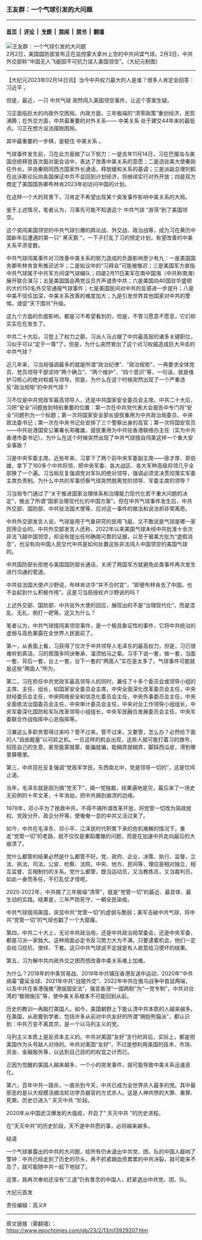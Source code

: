 ### 王友群：一个气球引发的大问题

---

#### [首页](../../../..?n13929207) &nbsp;|&nbsp; [评论](../../../../../epoch-comment?n13929207) &nbsp;|&nbsp; [专题](../../../../../epoch-special?n13929207) &nbsp;|&nbsp; [禁闻](../../../../../epoch-news?n13929207) &nbsp;|&nbsp; [禁书](../../../../../books?n13929207) &nbsp;|&nbsp; [翻墙](https://github.com/gfw-breaker/nogfw/blob/master/README.md?n13929207)


<div><img alt="王友群：一个气球引发的大问题" class="attachment-djy_600_400 size-djy_600_400 wp-post-image" src="https://i.epochtimes.com/assets/uploads/2023/02/id13929208-CCP-Ballon-to-US_20230203-600x400-1.jpg"/>
<div class="caption">
 2月2日，美国国防部宣布正在监控蒙大拿州上空的中共间谍气球。2月3日，中共外交部称“中国无人飞艇因不可抗力误入美国领空”。（大纪元制图）
</div></div><hr/><div class="post_content" id="artbody" itemprop="articleBody">
 <!-- article content begin -->
 <p>
  【大纪元2023年02月14日讯】当今中共权力最大的人是谁？很多人肯定会回答：
  <ok href="https://www.epochtimes.com/gb/tag/%E4%B9%A0%E8%BF%91%E5%B9%B3.html">
   习近平
  </ok>
  。
 </p>
 <p style="font-weight: 400;">
  但是，最近，一只
  <ok href="https://www.epochtimes.com/gb/tag/%E4%B8%AD%E5%85%B1%E6%B0%94%E7%90%83.html">
   中共气球
  </ok>
  突然闯入美国领空事件，让这个答案生疑。
 </p>
 <p style="font-weight: 400;">
  习正面临巨大的内政外交困局。内政方面，三年极端的“清零政策”重创经济，民怨沸腾；在外交方面，中共最重要的对外关系——
  <ok href="https://www.epochtimes.com/gb/tag/%E4%B8%AD%E7%BE%8E%E5%85%B3%E7%B3%BB.html">
   中美关系
  </ok>
  处于建交44年来的最低点。习正在想方设法摆脱困局。
 </p>
 <p style="font-weight: 400;">
  其中最重要的一步棋，是稳住
  <ok href="https://www.epochtimes.com/gb/tag/%E4%B8%AD%E7%BE%8E%E5%85%B3%E7%B3%BB.html">
   中美关系
  </ok>
  。
 </p>
 <p style="font-weight: 400;">
  气球事件发生前，习在此方面做了以下努力：一是去年11月14日，习在巴厘岛与美国总统拜登首次面对面会谈中，表达了改善中美关系的意愿；二是选驻美大使秦刚任外长，并由秦刚同西方国家外长通话，释放缓和关系的基调；三是派副总理刘鹤在达沃斯论坛向各国保证中共不会回到计划经济，将继续实行对外开放；四是双方商定了美国国务卿布林肯2023年初访问中国的计划。
 </p>
 <p style="font-weight: 400;">
  在这样一个大的背景下，习肯定不希望出现某个突发事件影响中美关系的大局。
 </p>
 <p style="font-weight: 400;">
  鉴于上述情况，笔者认为，习事先可能不知道这个
  <ok href="https://www.epochtimes.com/gb/tag/%E4%B8%AD%E5%85%B1%E6%B0%94%E7%90%83.html">
   中共气球
  </ok>
  “游荡”到了美国领空。
 </p>
 <p style="font-weight: 400;">
  这个突闯美国领空的中共气球引爆的舆论战、外交战、政治战等，成为习在黄历中国新年后遭遇的第一只“
  <ok href="https://www.epochtimes.com/gb/tag/%E9%BB%91%E5%A4%A9%E9%B9%85.html">
   黑天鹅
  </ok>
  ”，一下子打乱了习的预定计划，有望改善的中美关系平添变数。
 </p>
 <p style="font-weight: 400;">
  中共气球闯美事件对习改善中美关系的努力造成的负面影响至少有九：一是美国国务卿布林肯宣布推迟访华；二是拟议中的“习拜会”可能被推迟；三是美国军方直指中共气球属于中共军方间谍气球编队；四是2月11日美军在南中国海（中共称南海）展开联合演习；五是美国国会两党议员齐声谴责中共；六是美国向40国驻华盛顿的大约150名外交官通报气球事件；七是美国民间对中共的反感进一步提升；八是中美不信任加深，中美关系改善的难度加大；九是引发世界其他国家对中共的警惕，或促“天下围共”升级。
 </p>
 <p style="font-weight: 400;">
  这九个方面的负面影响，都是习不希望看到的，但是，不管习愿意不愿意，它们却实实在在发生了。
 </p>
 <p style="font-weight: 400;">
  中共二十大后，习登上了权力之巅，习派人马占据了中共最高层的诸多关键职位，习似乎可以“定于一尊”了。但是，为什么突然冒出了这个对习权威造成巨大冲击的中共气球？
 </p>
 <p style="font-weight: 400;">
  近几年来，习当局强调最多的就是所谓“政治纪律”、“政治规矩”，一再要求全体党员、党员领导干部坚持“两个确立”、“两个维护”、“四个意识”等，一句话，就是维护习核心的绝对权威与领导。但是，为什么在这个时候突然出现了一个严重违反“政治规矩”的中共气球？
 </p>
 <p style="font-weight: 400;">
  习不仅是中共党政军最高领导人，还是中共国家安全委员会主席。中共二十大后，习把“安全”问题放到特别重要的位置：第一次在中共党代表大会报告中专门将“安全”问题列为一个标题；第一次将国家安全部长提拔重用为中共政治局委员、中央政法委书记；第一次在中央书记处安排了三个警察出身的高官；第一次将国安官员——中共驻港国安公署署长郑雁雄，提拔重用为中共驻香港联络办主任（实为中共香港市委书记）。为什么在这个时候突然出现了中共气球擅自闯美这样一个重大安全事故？
 </p>
 <p style="font-weight: 400;">
  习是中央军委主席。近些年来，习拿下了两个前中央军委副主席——徐才厚、郭伯雄，拿下了160多个中共将领，把中央军委、各大战区、各大军种高级将领几乎全部换了一个遍。习当局反复强调党对军队的绝对领导，强调必须坚决贯彻落实军委主席负责制。为什么中共的军事侦察气球突然脱离党的领导、军委主席的领导？
 </p>
 <p style="font-weight: 400;">
  习当局专门通过了“关于推进国家治理体系和治理能力现代化若干重大问题的决定”，推出了所谓“国家治理现代化的中国方案”。但在中共气球事件发生后，中共外交部、国防部、中共驻法国大使等，应对这一事件的做法和说法却非常离奇。
 </p>
 <p style="font-weight: 400;">
  中共外交部发言人说，气球是用于气象研究的民用飞艇，又不敢说是气球是哪一家民用企业的。中共外交部发言人还称，2022年以来美国气球未经中共批准十余次非法飞越中国领空，却没有提出任何确凿可靠的证据，以至于被美方批为“虚假消息”，也没有向中国人民交代中共是如何处置这些非法闯入中国领空的美国气球的。
 </p>
 <p style="font-weight: 400;">
  中共国防部长拒绝与美国国防部长通话，关闭了两国军方就避免此类事件再次发生进行沟通的管道。
 </p>
 <p style="font-weight: 400;">
  中共驻法国大使卢沙野说，布林肯访华“并不合时宜”，“即便布林肯去了中国，也不会起到什么积极作用”。这是习当局授权卢沙野说的吗？
 </p>
 <p style="font-weight: 400;">
  上述外交部、国防部、中共驻外大使的回应，展现出的不是“治理现代化”，而是混乱、无礼、倒打一耙等。这又为什么？
 </p>
 <p style="font-weight: 400;">
  笔者认为，中共气球擅闯美领空事件，是一个极具象征性的事件，它将中共统治的虚弱与高危暴露在全世界人民面前了。
 </p>
 <p style="font-weight: 400;">
  第一，从表面上看，习获得了仅次于中共领导人毛泽东的最高权力，但是，习已很难听到真话，习的周围多阿谀奉承、溜须拍马之辈。习手下说一套，做一套，当面一套、背后一套，台上一套，台下一套的“两面人”实在是太多了。气球事件可能就是这些“两面人”所为。
 </p>
 <p style="font-weight: 400;">
  第二，习在担任中共党政军最高领导人的同时，兼任了十多个委员会或领导小组的主席、主任、组长，如国家安全委员会主席，中央全面深化改革委员会主任，中央财经委员会主任，中央网络安全和信息化委员会主任，中央外事委员会主任，中央全面依法治国委员会主任，中央审计委员会主任，中央对台工作领导小组组长，中央军委深化国防和军队改革领导小组组长，中央军民融合发展委员会主任，中央军委联合作战指挥中心总指挥等。
 </p>
 <p style="font-weight: 400;">
  习兼这么多职务管得过来吗？管不过来。管不过来，又要管，怎么办？必然给下面的人“自由裁量”以可趁之机。一旦这样的机会出现，这些人就可能打着习的旗号，招揽自己的生意，甚至能蒙就蒙，能骗就骗，能糊弄就糊弄，脚踩西瓜皮，滑到哪里算哪里。
 </p>
 <p style="font-weight: 400;">
  第三，中共现在反复强调“党政军学民，东西南北中，党是领导一切的”，这是饮鸠止渴。
 </p>
 <p style="font-weight: 400;">
  当年，毛泽东就是因为搞“党天下”，搞一党独裁，结果遍地是灾，最后来了一场史无前例的十年文革，十年浩劫，把中共搞到崩溃的边缘。
 </p>
 <p style="font-weight: 400;">
  1978年，邓小平为了挽救中共，不得不搞所谓改革开放，将党管一切改为简政放权、党政分开、政企分开等，使奄奄一息的中共又活过来了。
 </p>
 <p style="font-weight: 400;">
  如今，中共在毛泽东、邓小平、江泽民时代积累下来的危机难解的情况下，重走“党管一切”的老路，就不仅仅是重蹈覆辙的问题，而是在加速中共走向最后的大崩溃了。
 </p>
 <p style="font-weight: 400;">
  党什么都管的结果必然是什么都管不好。党、政府、企业，决策、执行、监督，立法、执法、司法，公安、检察、法院，中央、地方、民间等，理应是相对独立、相互监督、互相制约的关系。党什么都管，既当运动员，又当教练员，又当裁判员，如此一身而多任，不打乱仗才怪呢。
 </p>
 <p style="font-weight: 400;">
  2020-2022年，中共搞了三年极端“清零”，就是“党管一切”的最近、最具体、最生动的实践。结果是，三年严防死守，一朝全民染疫。
 </p>
 <p style="font-weight: 400;">
  中共气球擅闯美国，突显中共“党管一切”的虚弱与脆弱；美军击破中共气球，将中共“党管一切”的气球也戳了一个大窟窿。
 </p>
 <p style="font-weight: 400;">
  第四，中共二十大上，无论中共政治局，还是中共政治局常委会，还是中央军委，都是习派一家独大。这种局面必定令反习势力大为不满，只要逮着机会，他们一定会给习挖坑、使绊、下套。这只中共气球说不定就是有人故意给习使坏的结果。
 </p>
 <p style="font-weight: 400;">
  第五，习为解中共内政外交之困而想改善中美关系难上加难。
 </p>
 <p style="font-weight: 400;">
  为什么？2018年的中美贸易战、2019年中共镇压香港反送中运动、2020年“中共病毒”蔓延全球、2021年中共“战狼外交”、2022年中共在俄乌战争中首鼠两端，以及中共在香港强推“港版国安法”，强变香港“一国两制”为“一党专制”，中共对台湾的“极限施压”等，使中美关系根本不可能回到从前。
 </p>
 <p style="font-weight: 400;">
  历史的教训一再敲打美国人。如今，美国朝野上下能认清中共本质的人越来越多。在美国，从政要到学者，包括许多从前对中共友好的所谓“拥抱熊猫派”，都认识到：中共万变不离其宗，是一个以马列主义的党。
 </p>
 <p style="font-weight: 400;">
  马列主义本质上是反资本主义的。中共对美国“友好”言行的背后，实际上，都是把美国作为头号敌人对待的。中共对美国“友好”，不过是想利用美国的技术、市场、资金、金融服务等，以达到自己目的的权宜之计而已。
 </p>
 <p style="font-weight: 400;">
  正因为觉醒的美国人越来越多，一个小的突发事件，就可能导致中美关系迅速恶化。
 </p>
 <p style="font-weight: 400;">
  第六，百年中共一路杀，一直杀到今天，中共已成为全世界杀人最多的党。其中最邪恶的是以大规模活摘法轮功学员器官的方式杀人。这是人神共愤的大罪、重罪、死罪。历史已进入“
  <ok href="https://www.epochtimes.com/gb/tag/%E5%A4%A9%E7%81%AD%E4%B8%AD%E5%85%B1.html">
   天灭中共
  </ok>
  ”阶段。
 </p>
 <p style="font-weight: 400;">
  2020年从中国武汉爆发的大瘟疫，开启了“
  <ok href="https://www.epochtimes.com/gb/tag/%E5%A4%A9%E7%81%AD%E4%B8%AD%E5%85%B1.html">
   天灭中共
  </ok>
  ”的历史进程。
 </p>
 <p style="font-weight: 400;">
  在“天灭中共”的历史阶段，天不遂中共愿的事，必将越来越多。
 </p>
 <p style="font-weight: 400;">
  结语
 </p>
 <p style="font-weight: 400;">
  一个气球暴露出的中共的大问题，给所有仍未退出中共党、团、队的中国人敲响了警钟：中共已经走到了历史的尽头，再不抓紧跟血债累累的中共决裂，就可能来不及了，就可能随中共一起下地狱了。
 </p>
 <p style="font-weight: 400;">
  这里，我再次奉劝还没有“三退”仍有善念的中国人，赶紧退出中共党、团、队。
 </p>
 <p style="font-weight: 400;">
  大纪元首发
 </p>
 <p style="font-weight: 400;">
  责任编辑：高义#
 </p>
 <!-- article content end -->
 <div id="below_article_ad">
 </div>
</div>


---

原文链接（需翻墙）：https://www.epochtimes.com/gb/23/2/13/n13929207.htm